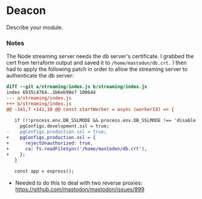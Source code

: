 # Deacon

Describe your module.

### Notes

The Node streaming server needs the db server's certificate. I grabbed the cert from terraform output and saved it to `/home/mastodon/db.crt.` I then had to apply the following patch in order to allow the streaming server to authenticate the db server:

```diff
diff --git a/streaming/index.js b/streaming/index.js
index 6935c4764..1b6eb98e7 100644
--- a/streaming/index.js
+++ b/streaming/index.js
@@ -141,7 +141,10 @@ const startWorker = async (workerId) => {
 
   if (!!process.env.DB_SSLMODE && process.env.DB_SSLMODE !== 'disable') {
     pgConfigs.development.ssl = true;
-    pgConfigs.production.ssl = true;
+    pgConfigs.production.ssl = {
+      rejectUnauthorized: true,
+      ca: fs.readFileSync('/home/mastodon/db.crt'),
+    };
   }
 
   const app = express();
```

- Needed to do this to deal with two reverse proxies: https://github.com/mastodon/mastodon/issues/899
